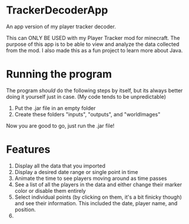 # TrackerDecoderApp
An app version of my player tracker decoder.

This can ONLY BE USED with my Player Tracker mod for minecraft. The purpose of this app is to be able to view and analyze the data collected from the mod.
I also made this as a fun project to learn more about Java.

# Running the program
The program *should* do the following steps by itself, but its always better doing it yourself just in case. (My code tends to be unpredictable)
1. Put the .jar file in an empty folder
2. Create these folders "inputs", "outputs", and "worldImages"

Now you are good to go, just run the .jar file!

# Features
1. Display all the data that you imported
2. Display a desired date range or single point in time
3. Animate the time to see players moving around as time passes
4. See a list of all the players in the data and either change their marker color or disable them entirely
5. Select individual points (by clicking on them, it's a bit finicky though) and see their information. This included the date, player name, and position.
6. 
